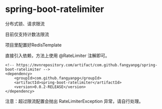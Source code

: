 # spring-boot-ratelimiter
分布式锁、请求限流

目前仅支持计数法限流

项目里配置好RedisTemplate

直接引入依赖，方法上使用 @RateLimiter 注解即可。
    
    <!-- https://mvnrepository.com/artifact/com.github.fangyanpg/spring-boot-ratelimiter -->
    <dependency>
        <groupId>com.github.fangyanpg</groupId>
        <artifactId>spring-boot-ratelimiter</artifactId>
        <version>0.0.2-RELEASE</version>
    </dependency>

注意：超过限流配置会抛出 RateLimiterException 异常，请自行处理。

